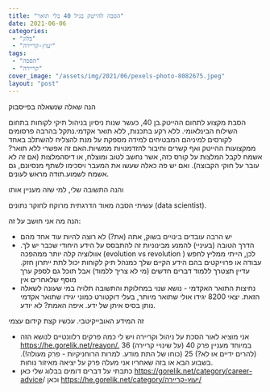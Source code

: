 ```yaml
---
title: "הסבה להייטק בגיל 40 בלי תואר"
date: 2021-06-06
categories: 
 - "בלוג"
 - "יעוץ-קריירה"
tags: 
 - "הסבה"
 - "קריירה"
cover_image: "/assets/img/2021/06/pexels-photo-8082675.jpeg"
layout: "post"
---
```


הנה שאלה שנשאלה בפייסבוק

הסבת מקצוע לתחום ההייטק.בן 40, כעשר שנות ניסיון בניהול תיקי לקוחות בתחום השילוח הבינלאומי. ללא רקע בתכנות, ללא תואר אקדמי.נתקל בהרבה פרסומים לקורסים למיניהם המבטיחים למידה מספקת על מנת להצליח להשתלב באחד ממקצועות ההייטק ואף קשרים וחיבור להזדמנויות ממשיות.האם זה אפשרי ללא תואר?אשמח לקבל המלצות על קורס כזה, אשר נחשב לטוב ומוצלח, או דיסהמלצות (אם זה לא עובר על חוקי הקבוצה). ואם יש פה כאלה שעשו את המעבר ויסכימו לשתף מנסיונם, גם אשמח לשמוע.תודה מראש לעונים.

והנה התשובה שלי, למי שזה מעניין אותו

עשיתי הסבה מאוד הדרגתית מרוקח לחוקר נתונים (data scientist).

הנה מה אני חושב על זה:

* יש הרבה עובדים בינויים בשוק, אתה (את?) לא רוצה להיות עוד אחד מהם  
* הדרך הטובה (בעיניי) להמנע מבינוניות זה להתבסס על הידע היחודי שכבר יש לך. אוולוציה קלה יותר ממהפכה (evolution vs revolution ) לכן, הייתי ממליץ לחפש עבודה או פרוייקטים בהם הידע הקיים שלך כמנהל תיק לקוחות יכול לתת ייתרון חזק. עדיין תצטרך ללמוד דברים חדשים (מי לא צריך ללמוד) אבל תוכל גם לספק ערך מוסף שלאחרים אין  
* נחיצות התואר האקדמי - נושא שנוי במחלוקת והתשובה תלויה במי שעונה לשאלה הזאת. יצאי 8200 יגידו אולי שתואר מיותר, בעלי דוקטורט כמוני יגידו שתואר אקדמי נותן בסיס איתן של ידע. איפה האמת? לא יודע.

זה המידע האובייקיטבי. עכשיו קצת קידום עצמי

* אני מוציא לאור הסכת על ניהול וקריירה ויש לי כמה פרקים רלוונטיים לנושא הזה <https://he.gorelik.net/reayon/.> במיוחד מעניין פרק 40 (על שינויי קריירה) 36 (להרים ידיים או לא?) 25 (כוחו של התת מודע. למרות הרוחניקיות - פרק מעולה!). בשבוע הבא או בזה שאחריו אני מעלה פרק על יציאה מאיזור נוחות.  
* כתבתי על דברים דומים בבלוג שלי כאן [<https://gorelik.net/category/career-advice>](https://gorelik.net/category/career-advice)/ וכאן [<https://he.gorelik.net/category/יעוץ-קריירה/>](https://he.gorelik.net/category/)
